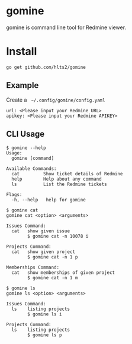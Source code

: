 # gomine

gomine is command line tool for Redmine viewer.

# Install

```
go get github.com/hlts2/gomine
```

## Example

Create a ` ~/.config/gomine/config.yaml`

```
url: <Please input your Redmine URL>
apikey: <Please input your Redmine APIKEY>
```

## CLI Usage


```
$ gomine --help
Usage:
  gomine [command]

Available Commands:
  cat         Show ticket details of Redmine
  help        Help about any command
  ls          List the Redmine tickets

Flags:
  -h, --help   help for gomine
```

```
$ gomine cat
gomine cat <option> <arguments>

Issues Command:
  cat   show given issue
        $ gomine cat -n 10078 i

Projects Command:
  cat   show given project
        $ gomine cat -n 1 p

Memberships Command:
  cat   show memberships of given project
        $ gomine cat -n 1 m
```

```
$ gomine ls
gomine ls <option> <arguments>

Issues Command:
  ls    listing projects
        $ gomine ls i

Projects Command:
  ls    listing projects
        $ gomine ls p
```

